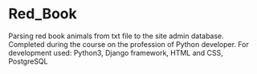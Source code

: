 # Red_Book
Parsing red book animals from txt file to the site admin database. 
Completed during the course on the profession of Python developer.
For development used:
Python3,
Django framework,
HTML and CSS,
PostgreSQL
